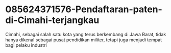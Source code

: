 # 085624371576-Pendaftaran-paten-di-Cimahi-terjangkau
Cimahi, sebagai salah satu kota yang terus berkembang di Jawa Barat, tidak hanya dikenal sebagai pusat pendidikan militer, tetapi juga menjadi tempat bagi pelaku industri 
